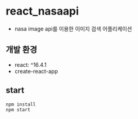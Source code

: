 # react_nasaapi

* nasa image api를 이용한 이미지 검색 어플리케이션

## 개발 환경
* react: ^16.4.1
* create-react-app

## start
```
npm install
npm start
